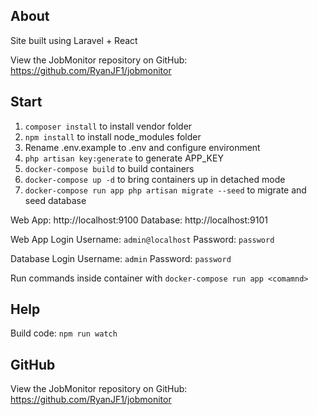 ## About

Site built using Laravel + React

View the JobMonitor repository on GitHub: https://github.com/RyanJF1/jobmonitor
## Start

1. `composer install` to install vendor folder
2. `npm install` to install node_modules folder
3.  Rename .env.example to .env and configure environment
3. `php artisan key:generate` to generate APP_KEY
3. `docker-compose build` to build containers
4. `docker-compose up -d` to bring containers up in detached mode
5. `docker-compose run app php artisan migrate --seed` to migrate and seed database

Web App: http://localhost:9100
Database: http://localhost:9101

Web App Login
Username: `admin@localhost`
Password: `password`

Database Login
Username: `admin`
Password: `password`

Run commands inside container with `docker-compose run app <comamnd>`
## Help

Build code: `npm run watch`

## GitHub

View the JobMonitor repository on GitHub: https://github.com/RyanJF1/jobmonitor
